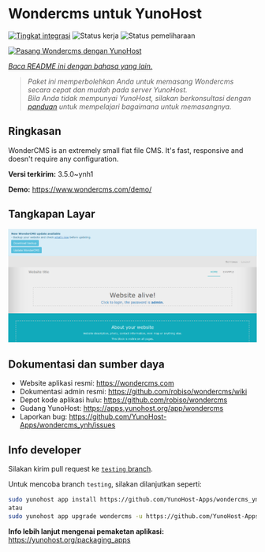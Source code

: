 <!--
N.B.: README ini dibuat secara otomatis oleh <https://github.com/YunoHost/apps/tree/master/tools/readme_generator>
Ini TIDAK boleh diedit dengan tangan.
-->

# Wondercms untuk YunoHost

[![Tingkat integrasi](https://apps.yunohost.org/badge/integration/wondercms)](https://ci-apps.yunohost.org/ci/apps/wondercms/)
![Status kerja](https://apps.yunohost.org/badge/state/wondercms)
![Status pemeliharaan](https://apps.yunohost.org/badge/maintained/wondercms)

[![Pasang Wondercms dengan YunoHost](https://install-app.yunohost.org/install-with-yunohost.svg)](https://install-app.yunohost.org/?app=wondercms)

*[Baca README ini dengan bahasa yang lain.](./ALL_README.md)*

> *Paket ini memperbolehkan Anda untuk memasang Wondercms secara cepat dan mudah pada server YunoHost.*  
> *Bila Anda tidak mempunyai YunoHost, silakan berkonsultasi dengan [panduan](https://yunohost.org/install) untuk mempelajari bagaimana untuk memasangnya.*

## Ringkasan

WonderCMS is an extremely small flat file CMS. It's fast, responsive and doesn't require any configuration.


**Versi terkirim:** 3.5.0~ynh1

**Demo:** <https://www.wondercms.com/demo/>

## Tangkapan Layar

![Tangkapan Layar pada Wondercms](./doc/screenshots/WonderCMS-update-screenshot.png)

## Dokumentasi dan sumber daya

- Website aplikasi resmi: <https://wondercms.com>
- Dokumentasi admin resmi: <https://github.com/robiso/wondercms/wiki>
- Depot kode aplikasi hulu: <https://github.com/robiso/wondercms>
- Gudang YunoHost: <https://apps.yunohost.org/app/wondercms>
- Laporkan bug: <https://github.com/YunoHost-Apps/wondercms_ynh/issues>

## Info developer

Silakan kirim pull request ke [`testing` branch](https://github.com/YunoHost-Apps/wondercms_ynh/tree/testing).

Untuk mencoba branch `testing`, silakan dilanjutkan seperti:

```bash
sudo yunohost app install https://github.com/YunoHost-Apps/wondercms_ynh/tree/testing --debug
atau
sudo yunohost app upgrade wondercms -u https://github.com/YunoHost-Apps/wondercms_ynh/tree/testing --debug
```

**Info lebih lanjut mengenai pemaketan aplikasi:** <https://yunohost.org/packaging_apps>
